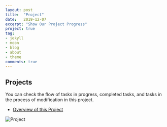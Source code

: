 ```yaml
---
layout: post
title:  "Project"
date:   2019-12-07
excerpt: "Show Our Project Progress"
project: true
tag:
- jekyll 
- moon
- blog
- about
- theme
comments: true
---
```


## Projects
You can check the flow of tasks in progress, completed tasks, and tasks in the process of modification in this project.
- [Overview of this Project](https://github.com/19-2-SKKU-OSS/2019-2-OSS-L3/projects)


![Project](https://user-images.githubusercontent.com/50195267/70375894-b8f9b880-1946-11ea-8288-59e8a876c989.png)
